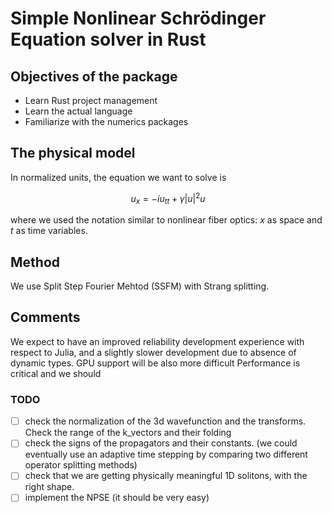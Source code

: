 # Simple Nonlinear Schrödinger Equation solver in Rust
## Objectives of the package
- Learn Rust project management 
- Learn the actual language
- Familiarize with the numerics packages

## The physical model
In normalized units, the equation we want to solve is 
```math
u_x = -iu_{tt}+\gamma|u|^2u 
```
where we used the notation similar to nonlinear fiber optics: $x$ as space and $t$ as time variables.

## Method
We use Split Step Fourier Mehtod (SSFM) with Strang splitting.
## Comments
We expect to have an improved reliability development experience with respect to Julia,
and a slightly slower development due to absence of dynamic types.
GPU support will be also more difficult
Performance is critical and we should  

### TODO
  -[ ] check the normalization of the 3d wavefunction and the transforms. Check the range of the k_vectors and their folding 
  -[ ] check the signs of the propagators and their constants. (we could eventually use an adaptive time stepping by comparing two different operator splitting methods)
  -[ ] check that we are getting physically meaningful 1D solitons, with the right shape.
  -[ ] implement the NPSE (it should be very easy) 